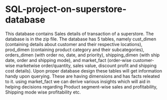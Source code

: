 # SQL-project-on-superstore-database
This database contains Sales details of transaction of a superstore.
The database is in the zip file.
The database has 5 tables, namely cust_dimen (containing details about customer and their respective locations), prod_dimen (containing product category and their subcategories), orders_dimen (with order no, date, and priority), shipping_dimen (with ship date, order and shipping mode), and market_fact (order-wise customer-wise marketwise order/quantity, sales value, discount profit and shipping cost details). Upon proper database design these tables will get information handy upon querying. These are having dimensions and has facts releated to it. using market_fact we can derive various insights which will aid in helping decisions regarding Product segment-wise sales and profitability, Shipping mode wise profitability etc.
